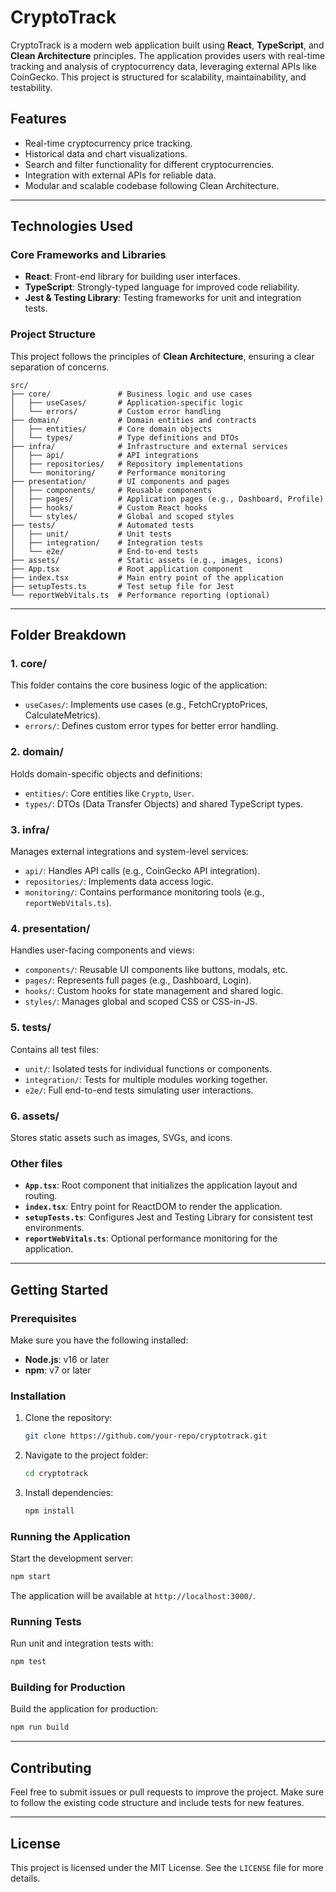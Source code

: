 # CryptoTrack

CryptoTrack is a modern web application built using **React**, **TypeScript**, and **Clean Architecture** principles. The application provides users with real-time tracking and analysis of cryptocurrency data, leveraging external APIs like CoinGecko. This project is structured for scalability, maintainability, and testability.

## **Features**

- Real-time cryptocurrency price tracking.
- Historical data and chart visualizations.
- Search and filter functionality for different cryptocurrencies.
- Integration with external APIs for reliable data.
- Modular and scalable codebase following Clean Architecture.

---

## **Technologies Used**

### **Core Frameworks and Libraries**

- **React**: Front-end library for building user interfaces.
- **TypeScript**: Strongly-typed language for improved code reliability.
- **Jest & Testing Library**: Testing frameworks for unit and integration tests.

### **Project Structure**

This project follows the principles of **Clean Architecture**, ensuring a clear separation of concerns.

```
src/
├── core/               # Business logic and use cases
│   ├── useCases/       # Application-specific logic
│   └── errors/         # Custom error handling
├── domain/             # Domain entities and contracts
│   ├── entities/       # Core domain objects
│   └── types/          # Type definitions and DTOs
├── infra/              # Infrastructure and external services
│   ├── api/            # API integrations
│   ├── repositories/   # Repository implementations
│   └── monitoring/     # Performance monitoring
├── presentation/       # UI components and pages
│   ├── components/     # Reusable components
│   ├── pages/          # Application pages (e.g., Dashboard, Profile)
│   ├── hooks/          # Custom React hooks
│   └── styles/         # Global and scoped styles
├── tests/              # Automated tests
│   ├── unit/           # Unit tests
│   ├── integration/    # Integration tests
│   └── e2e/            # End-to-end tests
├── assets/             # Static assets (e.g., images, icons)
├── App.tsx             # Root application component
├── index.tsx           # Main entry point of the application
├── setupTests.ts       # Test setup file for Jest
└── reportWebVitals.ts  # Performance reporting (optional)
```

---

## **Folder Breakdown**

### **1. core/**

This folder contains the core business logic of the application:

- `useCases/`: Implements use cases (e.g., FetchCryptoPrices, CalculateMetrics).
- `errors/`: Defines custom error types for better error handling.

### **2. domain/**

Holds domain-specific objects and definitions:

- `entities/`: Core entities like `Crypto`, `User`.
- `types/`: DTOs (Data Transfer Objects) and shared TypeScript types.

### **3. infra/**

Manages external integrations and system-level services:

- `api/`: Handles API calls (e.g., CoinGecko API integration).
- `repositories/`: Implements data access logic.
- `monitoring/`: Contains performance monitoring tools (e.g., `reportWebVitals.ts`).

### **4. presentation/**

Handles user-facing components and views:

- `components/`: Reusable UI components like buttons, modals, etc.
- `pages/`: Represents full pages (e.g., Dashboard, Login).
- `hooks/`: Custom hooks for state management and shared logic.
- `styles/`: Manages global and scoped CSS or CSS-in-JS.

### **5. tests/**

Contains all test files:

- `unit/`: Isolated tests for individual functions or components.
- `integration/`: Tests for multiple modules working together.
- `e2e/`: Full end-to-end tests simulating user interactions.

### **6. assets/**

Stores static assets such as images, SVGs, and icons.

### **Other files**

- **`App.tsx`**: Root component that initializes the application layout and routing.
- **`index.tsx`**: Entry point for ReactDOM to render the application.
- **`setupTests.ts`**: Configures Jest and Testing Library for consistent test environments.
- **`reportWebVitals.ts`**: Optional performance monitoring for the application.

---

## **Getting Started**

### **Prerequisites**

Make sure you have the following installed:

- **Node.js**: v16 or later
- **npm**: v7 or later

### **Installation**

1. Clone the repository:
   ```bash
   git clone https://github.com/your-repo/cryptotrack.git
   ```
2. Navigate to the project folder:
   ```bash
   cd cryptotrack
   ```
3. Install dependencies:
   ```bash
   npm install
   ```

### **Running the Application**

Start the development server:

```bash
npm start
```

The application will be available at `http://localhost:3000/`.

### **Running Tests**

Run unit and integration tests with:

```bash
npm test
```

### **Building for Production**

Build the application for production:

```bash
npm run build
```

---

## **Contributing**

Feel free to submit issues or pull requests to improve the project. Make sure to follow the existing code structure and include tests for new features.

---

## **License**

This project is licensed under the MIT License. See the `LICENSE` file for more details.
